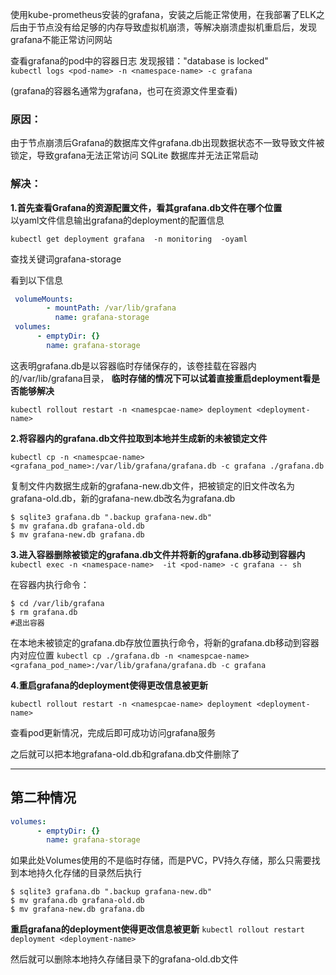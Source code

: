 使用kube-prometheus安装的grafana，安装之后能正常使用，在我部署了ELK之后由于节点没有给足够的内存导致虚拟机崩溃，等解决崩溃虚拟机重启后，发现grafana不能正常访问网站  

查看grafana的pod中的容器日志 发现报错："database is locked"  
`kubectl logs <pod-name> -n <namespace-name> -c grafana`   

(grafana的容器名通常为grafana，也可在资源文件里查看)

### 原因：
 由于节点崩溃后Grafana的数据库文件grafana.db出现数据状态不一致导致文件被锁定，导致grafana无法正常访问 SQLite 数据库并无法正常启动

### 解决：
**1.首先查看Grafana的资源配置文件，看其grafana.db文件在哪个位置**  
以yaml文件信息输出grafana的deployment的配置信息  

`kubectl get deployment grafana  -n monitoring  -oyaml`  

查找关键词grafana-storage  

看到以下信息
```yaml
 volumeMounts:
        - mountPath: /var/lib/grafana
          name: grafana-storage
 volumes:
      - emptyDir: {}
        name: grafana-storage
```
这表明grafana.db是以容器临时存储保存的，该卷挂载在容器内的/var/lib/grafana目录，
**临时存储的情况下可以试着直接重启deployment看是否能够解决**

`kubectl rollout restart -n <namespcae-name> deployment <deployment-name>`  

**2.将容器内的grafana.db文件拉取到本地并生成新的未被锁定文件**

`kubectl cp -n <namespcae-name> <grafana_pod_name>:/var/lib/grafana/grafana.db -c grafana ./grafana.db`

复制文件内数据生成新的grafana-new.db文件，把被锁定的旧文件改名为grafana-old.db，新的grafana-new.db改名为grafana.db

```commandline
$ sqlite3 grafana.db ".backup grafana-new.db"
$ mv grafana.db grafana-old.db
$ mv grafana-new.db grafana.db
```

**3.进入容器删除被锁定的grafana.db文件并将新的grafana.db移动到容器内**
`kubectl exec -n <namespace-name>  -it <pod-name> -c grafana -- sh`  

在容器内执行命令：
```commandline
$ cd /var/lib/grafana
$ rm grafana.db
#退出容器
```
在本地未被锁定的grafana.db存放位置执行命令，将新的grafana.db移动到容器内对应位置
`kubectl cp ./grafana.db -n <namespcae-name> <grafana_pod_name>:/var/lib/grafana/grafana.db -c grafana`

**4.重启grafana的deployment使得更改信息被更新**

`kubectl rollout restart -n <namespcae-name> deployment <deployment-name>`   

查看pod更新情况，完成后即可成功访问grafana服务

之后就可以把本地grafana-old.db和grafana.db文件删除了

-------------------

## **第二种情况**
```yaml
volumes:
      - emptyDir: {}
        name: grafana-storage
```


如果此处Volumes使用的不是临时存储，而是PVC，PV持久存储，那么只需要找到本地持久化存储的目录然后执行  
```commandline
$ sqlite3 grafana.db ".backup grafana-new.db"
$ mv grafana.db grafana-old.db
$ mv grafana-new.db grafana.db
```
**重启grafana的deployment使得更改信息被更新**
`kubectl rollout restart deployment <deployment-name>`  

然后就可以删除本地持久存储目录下的grafana-old.db文件
